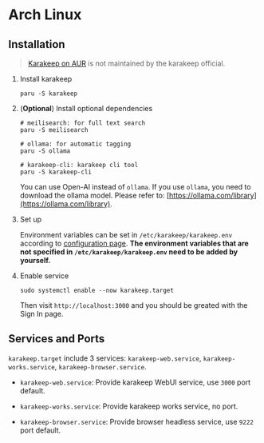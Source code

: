 # Arch Linux

## Installation

> [Karakeep on AUR](https://aur.archlinux.org/packages/karakeep) is not maintained by the karakeep official.

1. Install karakeep

    ```shell
    paru -S karakeep
    ```

2. (**Optional**) Install optional dependencies

    ```shell
    # meilisearch: for full text search
    paru -S meilisearch

    # ollama: for automatic tagging
    paru -S ollama

    # karakeep-cli: karakeep cli tool
    paru -S karakeep-cli
    ```

    You can use Open-AI instead of `ollama`. If you use `ollama`, you need to download the ollama model. Please refer to: [https://ollama.com/library](https://ollama.com/library).

3. Set up

    Environment variables can be set in `/etc/karakeep/karakeep.env` according to [configuration page](/configuration). **The environment variables that are not specified in `/etc/karakeep/karakeep.env` need to be added by yourself.**

4. Enable service

    ```shell
    sudo systemctl enable --now karakeep.target
    ```

    Then visit `http://localhost:3000` and you should be greated with the Sign In page.

## Services and Ports

`karakeep.target` include 3 services: `karakeep-web.service`, `karakeep-works.service`, `karakeep-browser.service`. 

- `karakeep-web.service`: Provide karakeep WebUI service, use `3000` port default.

- `karakeep-works.service`: Provide karakeep works service, no port.

- `karakeep-browser.service`: Provide browser headless service, use `9222` port default.
